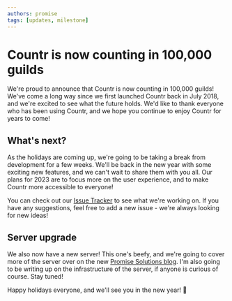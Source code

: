 ```yaml
---
authors: promise
tags: [updates, milestone]
---
```



# Countr is now counting in 100,000 guilds

We're proud to announce that Countr is now counting in 100,000 guilds! We've come a long way since we first launched Countr back in July 2018, and we're excited to see what the future holds. We'd like to thank everyone who has been using Countr, and we hope you continue to enjoy Countr for years to come!


## What's next?

As the holidays are coming up, we're going to be taking a break from development for a few weeks. We'll be back in the new year with some exciting new features, and we can't wait to share them with you all. Our plans for 2023 are to focus more on the user experience, and to make Countr more accessible to everyone!

You can check out our [Issue Tracker](https://github.com/countr/countr/issues) to see what we're working on. If you have any suggestions, feel free to add a new issue - we're always looking for new ideas!


## Server upgrade

We also now have a new server! This one's beefy, and we're going to cover more of the server over on the new [Promise Solutions blog](https://promise.solutions/blog). I'm also going to be writing up on the infrastructure of the server, if anyone is curious of course. Stay tuned!


Happy holidays everyone, and we'll see you in the new year! 🎉
